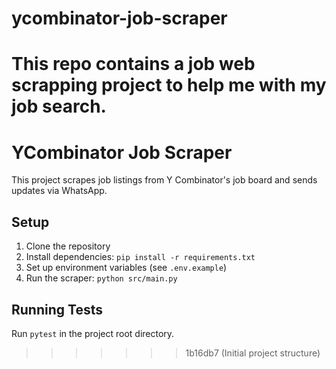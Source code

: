 
# ycombinator-job-scraper
This repo contains a job web scrapping project to help me with my job search.
=======
# YCombinator Job Scraper

This project scrapes job listings from Y Combinator's job board and sends updates via WhatsApp.

## Setup

1. Clone the repository
2. Install dependencies: `pip install -r requirements.txt`
3. Set up environment variables (see `.env.example`)
4. Run the scraper: `python src/main.py`

## Running Tests

Run `pytest` in the project root directory.
>>>>>>> 1b16db7 (Initial project structure)
